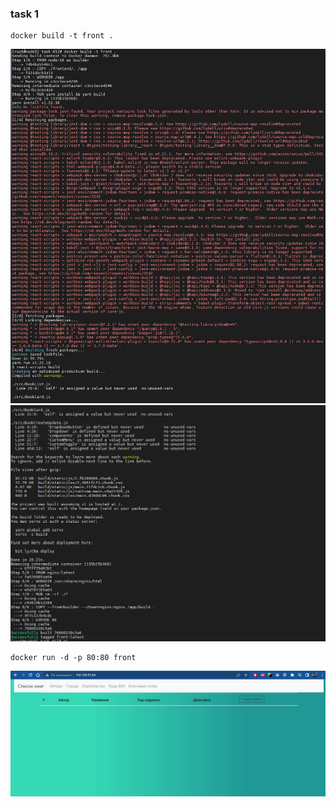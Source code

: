 ### task 1
```
docker build -t front .
```
![task 01 01.img](/task-01/img/01.JPG)
![task 01 02.img](/task-01/img/02.JPG)

```
docker run -d -p 80:80 front
```
![task 01 03.img](/task-01/img/03.JPG)
